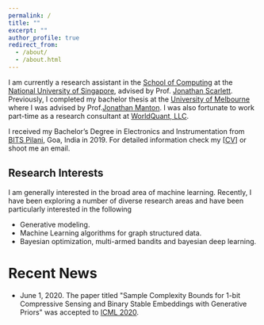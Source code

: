 ```yaml
---
permalink: /
title: ""
excerpt: ""
author_profile: true
redirect_from: 
  - /about/
  - /about.html
---
```


I am currently a research assistant in the [School of Computing](https://www.comp.nus.edu.sg/) at the [National University of Singapore](http://www.nus.edu.sg/), advised by Prof. [Jonathan Scarlett](https://www.comp.nus.edu.sg/~scarlett/). Previously, I completed my bachelor thesis at the [University of Melbourne](https://www.unimelb.edu.au/) where I was advised by Prof.[Jonathan Manton](https://people.eng.unimelb.edu.au/jmanton/). I was also fortunate to work part-time as a research consultant at [WorldQuant, LLC](https://www.worldquant.com/home/).

I received my Bachelor’s Degree in Electronics and Instrumentation from [BITS Pilani](https://www.bits-pilani.ac.in/), Goa, India in 2019. For detailed information check my [[CV](https://selwyn96.github.io/files/Selwyn_CV.pdf)] or shoot me an email.


## Research Interests

I am generally interested in the broad area of machine learning. Recently, I have been exploring a number of diverse research areas and have been particularly interested in the following

* Generative modeling.
* Machine Learning algorithms for graph structured data.
* Bayesian optimization, multi-armed bandits and bayesian deep learning.

# Recent News
* June 1, 2020. The paper titled "Sample Complexity Bounds for 1-bit Compressive Sensing and Binary Stable Embeddings with Generative Priors" was accepted to [ICML 2020](https://icml.cc/).
